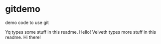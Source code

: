 # gitdemo
demo code to use git

Yq types some stuff in this readme. Hello!
Velveth types more stuff in this readme. Hi there! 
